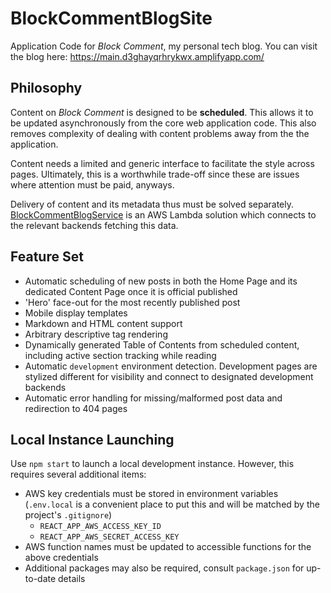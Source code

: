 # BlockCommentBlogSite

Application Code for _Block Comment_, my personal tech blog. You can visit the blog here: https://main.d3ghayqrhrykwx.amplifyapp.com/

## Philosophy

Content on _Block Comment_ is designed to be **scheduled**. This allows it to be updated asynchronously from the core web application code. This also removes complexity of dealing with content problems away from the the application. 

Content needs a limited and generic interface to facilitate the style across pages. Ultimately, this is a worthwhile trade-off since these are issues where attention must be paid, anyways. 

Delivery of content and its metadata thus must be solved separately. [BlockCommentBlogService](https://github.com/Zaaptastic/BlockCommentBlogService) is an AWS Lambda solution which connects to the relevant backends fetching this data.

## Feature Set

- Automatic scheduling of new posts in both the Home Page and its dedicated Content Page once it is official published
- 'Hero' face-out for the most recently published post
- Mobile display templates
- Markdown and HTML content support
- Arbitrary descriptive tag rendering
- Dynamically generated Table of Contents from scheduled content, including active section tracking while reading
- Automatic `development` environment detection. Development pages are stylized different for visibility and connect to designated development backends
- Automatic error handling for missing/malformed post data and redirection to 404 pages

## Local Instance Launching

Use `npm start` to launch a local development instance. However, this requires several additional items:

- AWS key credentials must be stored in environment variables (`.env.local` is a convenient place to put this and will be matched by the project's `.gitignore`)
    - `REACT_APP_AWS_ACCESS_KEY_ID`
    - `REACT_APP_AWS_SECRET_ACCESS_KEY`
- AWS function names must be updated to accessible functions for the above credentials
- Additional packages may also be required, consult `package.json` for up-to-date details

